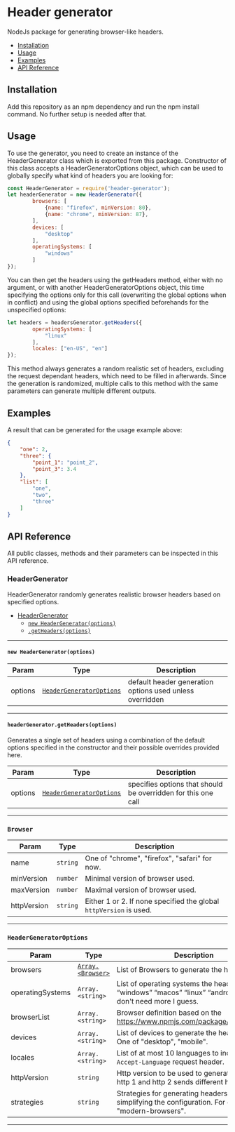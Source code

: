 # Header generator
NodeJs package for generating browser-like headers.

<!-- toc -->

- [Installation](#installation)
- [Usage](#usage)
- [Examples](#examples)
- [API Reference](#api-reference)

<!-- tocstop -->

## Installation
Add this repository as an npm dependency and run the npm install command. No further setup is needed after that.
## Usage
To use the generator, you need to create an instance of the HeaderGenerator class which is exported from this package. Constructor of this class accepts a HeaderGeneratorOptions object, which can be used to globally specify what kind of headers you are looking for: 
```js
const HeaderGenerator = require('header-generator');
let headerGenerator = new HeaderGenerator({
        browsers: [
            {name: "firefox", minVersion: 80},
            {name: "chrome", minVersion: 87},
        ],
        devices: [
            "desktop"
        ],
        operatingSystems: [
            "windows"
        ]
});
```
You can then get the headers using the getHeaders method, either with no argument, or with another HeaderGeneratorOptions object, this time specifying the options only for this call (overwriting the global options when in conflict) and using the global options specified beforehands for the unspecified options:
```js
let headers = headersGenerator.getHeaders({
        operatingSystems: [
            "linux"
        ],
        locales: ["en-US", "en"]
});
```
This method always generates a random realistic set of headers, excluding the request dependant headers, which need to be filled in afterwards. Since the generation is randomized, multiple calls to this method with the same parameters can generate multiple different outputs.
## Examples
A result that can be generated for the usage example above:
```json
{
    "one": 2,
    "three": {
        "point_1": "point_2",
        "point_3": 3.4
    },
    "list": [
        "one",
        "two",
        "three"
    ]
}
```
## API Reference
All public classes, methods and their parameters can be inspected in this API reference.

<a name="HeaderGenerator"></a>

### HeaderGenerator
HeaderGenerator randomly generates realistic browser headers based on specified options.


* [HeaderGenerator](#HeaderGenerator)
    * [`new HeaderGenerator(options)`](#new_HeaderGenerator_new)
    * [`.getHeaders(options)`](#HeaderGenerator+getHeaders)


* * *

<a name="new_HeaderGenerator_new"></a>

#### `new HeaderGenerator(options)`

| Param | Type | Description |
| --- | --- | --- |
| options | [<code>HeaderGeneratorOptions</code>](#HeaderGeneratorOptions) | default header generation options used unless overridden |


* * *

<a name="HeaderGenerator+getHeaders"></a>

#### `headerGenerator.getHeaders(options)`
Generates a single set of headers using a combination of the default options specified in the constructor
and their possible overrides provided here.


| Param | Type | Description |
| --- | --- | --- |
| options | [<code>HeaderGeneratorOptions</code>](#HeaderGeneratorOptions) | specifies options that should be overridden for this one call |


* * *

<a name="Browser"></a>

### `Browser`

| Param | Type | Description |
| --- | --- | --- |
| name | <code>string</code> | One of "chrome", "firefox", "safari" for now. |
| minVersion | <code>number</code> | Minimal version of browser used. |
| maxVersion | <code>number</code> | Maximal version of browser used. |
| httpVersion | <code>string</code> | Either 1 or 2. If none specified the global `httpVersion` is used. |


* * *

<a name="HeaderGeneratorOptions"></a>

### `HeaderGeneratorOptions`

| Param | Type | Description |
| --- | --- | --- |
| browsers | [<code>Array.&lt;Browser&gt;</code>](#Browser) | List of Browsers to generate the headers for. |
| operatingSystems | <code>Array.&lt;string&gt;</code> | List of operating systems the headers for.  “windows” “macos” “linux” “android” “ios”. We don't need more I guess. |
| browserList | <code>Array.&lt;string&gt;</code> | Browser definition based on the https://www.npmjs.com/package/browserslist. |
| devices | <code>Array.&lt;string&gt;</code> | List of devices to generate the headers for. One of "desktop", "mobile". |
| locales | <code>Array.&lt;string&gt;</code> | List of at most 10 languages to include in the `Accept-Language` request header. |
| httpVersion | <code>string</code> | Http version to be used to generate headers. http 1 and http 2 sends different header sets. |
| strategies | <code>string</code> | Strategies for generating headers - used for simplifying the configuration. For example: "modern-browsers". |


* * *

